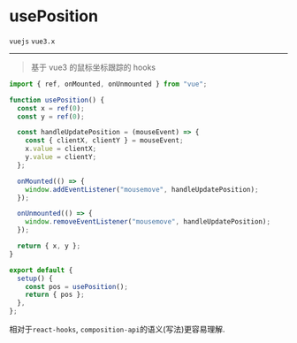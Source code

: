 # usePosition

`vuejs` `vue3.x`

---

> 基于 vue3 的鼠标坐标跟踪的 hooks

```js
import { ref, onMounted, onUnmounted } from "vue";

function usePosition() {
  const x = ref(0);
  const y = ref(0);

  const handleUpdatePosition = (mouseEvent) => {
    const { clientX, clientY } = mouseEvent;
    x.value = clientX;
    y.value = clientY;
  };

  onMounted(() => {
    window.addEventListener("mousemove", handleUpdatePosition);
  });

  onUnmounted(() => {
    window.removeEventListener("mousemove", handleUpdatePosition);
  });

  return { x, y };
}

export default {
  setup() {
    const pos = usePosition();
    return { pos };
  },
};
```

相对于`react-hooks`, `composition-api`的语义(写法)更容易理解.

